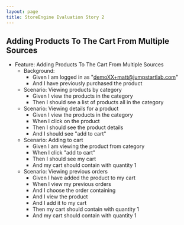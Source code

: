 ```yaml
---
layout: page
title: StoreEngine Evaluation Story 2
---
```


## Adding Products To The Cart From Multiple Sources

* Feature: Adding Products To The Cart From Multiple Sources
    * Background:
        * Given I am logged in as "demoXX+matt@jumpstartlab.com"
        * And I have previously purchased the product <purchased product name>
    * Scenario: Viewing products by category
        * Given I view the products in the category <category name>
        * Then I should see a list of products all in the category <category name>
    * Scenario: Viewing details for a product
        * Given I view the products in the category <category name>
        * When I click on the product <product name>
        * Then I should see the product details
        * And I should see "add to cart"
    * Scenario: Adding to cart
        * Given I am viewing the product <product name> from category <category name>
        * When I click "add to cart"
        * Then I should see my cart
        * And my cart should contain <product name> with quantity 1
    * Scenario: Viewing previous orders
        * Given I have added the product <product name> to my cart
        * When I view my previous orders
        * And I choose the order containing <purchased product name>
        * And I view the product <purchased product name>
        * And I add it to my cart
        * Then my cart should contain <product name> with quantity 1
        * And my cart should contain <purchased product name> with quantity 1

